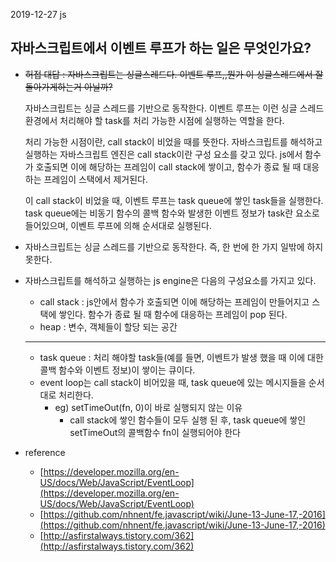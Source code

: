 2019-12-27
js

## 자바스크립트에서 이벤트 루프가 하는 일은 무엇인가요?

- ~~허접 대답 : 자바스크립트는 싱글스레드다. 이벤트 루프,,뭔가 이 싱글스레드에서 잘 돌아가게하는거 아닐까?~~

    자바스크립트는 싱글 스레드를 기반으로 동작한다. 
    이벤트 루프는 이런 싱글 스레드 환경에서 처리해야 할 task를 처리 가능한 시점에 실행하는 역할을 한다.
    
    처리 가능한 시점이란, call stack이 비었을 때를 뜻한다.
    자바스크립트를 해석하고 실행하는 자바스크립트 엔진은 call stack이란 구성 요소를 갖고 있다.
    js에서 함수가 호출되면 이에 해당하는 프레임이 call stack에 쌓이고, 함수가 종료 될 때 대응하는 프레임이 스택에서 제거된다.
    
    이 call stack이 비었을 때, 이벤트 루프는 task queue에 쌓인 task들을 실행한다. 
    task queue에는 비동기 함수의 콜백 함수와 발생한 이벤트 정보가 task란 요소로 들어있으며, 이벤트 루프에 의해 순서대로 실행된다.

- 자바스크립트는 싱글 스레드를 기반으로 동작한다. 즉, 한 번에 한 가지 일밖에 하지 못한다.
- 자바스크립트를 해석하고 실행하는 js engine은 다음의 구성요소를 가지고 있다.
    - call stack : js안에서 함수가 호출되면 이에 해당하는 프레임이 만들어지고 스택에 쌓인다. 함수가 종료 될 때 함수에 대응하는 프레임이 pop 된다.
    - heap : 변수, 객체들이 할당 되는 공간

    ---

    - task queue : 처리 해야할 task들(예를 들면, 이벤트가 발생 했을 때 이에 대한 콜백 함수와 이벤트 정보)이 쌓이는 큐이다.
    - event loop는 call stack이 비어있을 때, task queue에 있는 메시지들을 순서대로 처리한다.
        - eg) setTimeOut(fn, 0)이 바로 실행되지 않는 이유
            - call stack에 쌓인 함수들이 모두 실행 된 후, task queue에 쌓인 setTimeOut의 콜백함수 fn이 실행되어야 한다
- reference
    - [https://developer.mozilla.org/en-US/docs/Web/JavaScript/EventLoop](https://developer.mozilla.org/en-US/docs/Web/JavaScript/EventLoop)
    - [https://github.com/nhnent/fe.javascript/wiki/June-13-June-17,-2016](https://github.com/nhnent/fe.javascript/wiki/June-13-June-17,-2016)
    - [http://asfirstalways.tistory.com/362](http://asfirstalways.tistory.com/362)